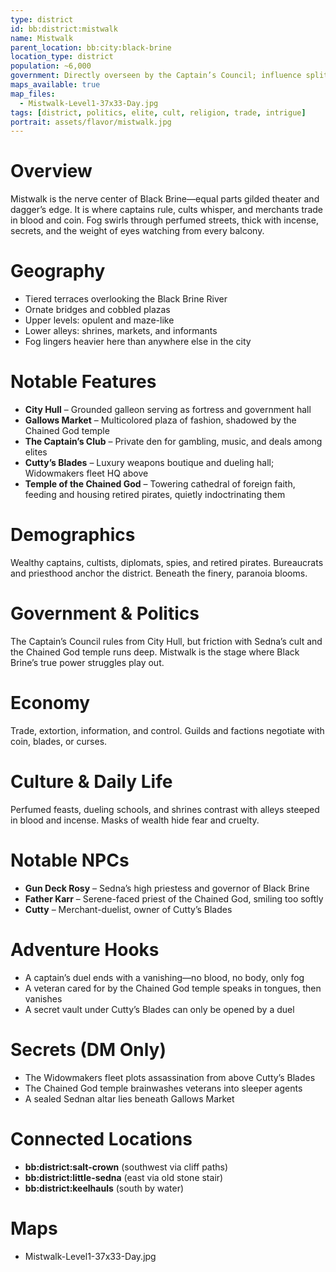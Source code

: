 ```yaml
---
type: district
id: bb:district:mistwalk
name: Mistwalk
parent_location: bb:city:black-brine
location_type: district
population: ~6,000
government: Directly overseen by the Captain’s Council; influence split between captains, Sedna’s cult, and wealthy merchants
maps_available: true
map_files:
  - Mistwalk-Level1-37x33-Day.jpg
tags: [district, politics, elite, cult, religion, trade, intrigue]
portrait: assets/flavor/mistwalk.jpg
---
```


# Overview
Mistwalk is the nerve center of Black Brine—equal parts gilded theater and dagger’s edge. It is where captains rule, cults whisper, and merchants trade in blood and coin. Fog swirls through perfumed streets, thick with incense, secrets, and the weight of eyes watching from every balcony.

# Geography
- Tiered terraces overlooking the Black Brine River  
- Ornate bridges and cobbled plazas  
- Upper levels: opulent and maze-like  
- Lower alleys: shrines, markets, and informants  
- Fog lingers heavier here than anywhere else in the city  

# Notable Features
- **City Hull** – Grounded galleon serving as fortress and government hall  
- **Gallows Market** – Multicolored plaza of fashion, shadowed by the Chained God temple  
- **The Captain’s Club** – Private den for gambling, music, and deals among elites  
- **Cutty’s Blades** – Luxury weapons boutique and dueling hall; Widowmakers fleet HQ above  
- **Temple of the Chained God** – Towering cathedral of foreign faith, feeding and housing retired pirates, quietly indoctrinating them  

# Demographics
Wealthy captains, cultists, diplomats, spies, and retired pirates. Bureaucrats and priesthood anchor the district. Beneath the finery, paranoia blooms.  

# Government & Politics
The Captain’s Council rules from City Hull, but friction with Sedna’s cult and the Chained God temple runs deep. Mistwalk is the stage where Black Brine’s true power struggles play out.  

# Economy
Trade, extortion, information, and control. Guilds and factions negotiate with coin, blades, or curses.  

# Culture & Daily Life
Perfumed feasts, dueling schools, and shrines contrast with alleys steeped in blood and incense. Masks of wealth hide fear and cruelty.  

# Notable NPCs
- **Gun Deck Rosy** – Sedna’s high priestess and governor of Black Brine  
- **Father Karr** – Serene-faced priest of the Chained God, smiling too softly  
- **Cutty** – Merchant-duelist, owner of Cutty’s Blades  

# Adventure Hooks
- A captain’s duel ends with a vanishing—no blood, no body, only fog  
- A veteran cared for by the Chained God temple speaks in tongues, then vanishes  
- A secret vault under Cutty’s Blades can only be opened by a duel  

# Secrets (DM Only)
- The Widowmakers fleet plots assassination from above Cutty’s Blades  
- The Chained God temple brainwashes veterans into sleeper agents  
- A sealed Sednan altar lies beneath Gallows Market  

# Connected Locations
- **bb:district:salt-crown** (southwest via cliff paths)  
- **bb:district:little-sedna** (east via old stone stair)  
- **bb:district:keelhauls** (south by water)  

# Maps
- Mistwalk-Level1-37x33-Day.jpg
